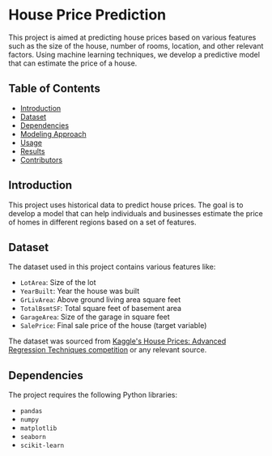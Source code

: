 # House Price Prediction

This project is aimed at predicting house prices based on various features such as the size of the house, number of rooms, location, and other relevant factors. Using machine learning techniques, we develop a predictive model that can estimate the price of a house.

## Table of Contents
- [Introduction](#introduction)
- [Dataset](#dataset)
- [Dependencies](#dependencies)
- [Modeling Approach](#modeling-approach)
- [Usage](#usage)
- [Results](#results)
- [Contributors](#contributors)

## Introduction
This project uses historical data to predict house prices. The goal is to develop a model that can help individuals and businesses estimate the price of homes in different regions based on a set of features.

## Dataset
The dataset used in this project contains various features like:
- `LotArea`: Size of the lot
- `YearBuilt`: Year the house was built
- `GrLivArea`: Above ground living area square feet
- `TotalBsmtSF`: Total square feet of basement area
- `GarageArea`: Size of the garage in square feet
- `SalePrice`: Final sale price of the house (target variable)

The dataset was sourced from [Kaggle's House Prices: Advanced Regression Techniques competition](https://www.kaggle.com/c/house-prices-advanced-regression-techniques) or any relevant source.

## Dependencies
The project requires the following Python libraries:
- `pandas`
- `numpy`
- `matplotlib`
- `seaborn`
- `scikit-learn`

